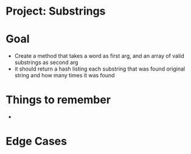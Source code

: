 # Project: Substrings

# Goal

* Create a method that takes a word as first arg, and an array of valid substrings as second arg
* it should return a hash listing each substring that was found original string and how many times it was found

# Things to remember

* 

# Edge Cases

